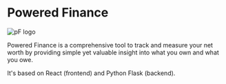 # Powered Finance

![pF logo](https://i.imgur.com/tV0gIpQ.png)


Powered Finance is a comprehensive tool to track and measure your net worth by providing simple yet valuable insight into what you own and what you owe.

It's based on React (frontend) and Python Flask (backend). 
